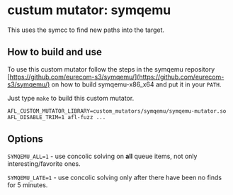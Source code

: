 # custum mutator: symqemu

This uses the symcc to find new paths into the target.

## How to build and use

To use this custom mutator follow the steps in the symqemu repository 
[https://github.com/eurecom-s3/symqemu/](https://github.com/eurecom-s3/symqemu/) 
on how to build symqemu-x86_x64 and put it in your `PATH`.

Just type `make` to build this custom mutator.

```AFL_CUSTOM_MUTATOR_LIBRARY=custom_mutators/symqemu/symqemu-mutator.so AFL_DISABLE_TRIM=1 afl-fuzz ...```

## Options

`SYMQEMU_ALL=1` - use concolic solving on **all** queue items, not only interesting/favorite ones.

`SYMQEMU_LATE=1` - use concolic solving only after there have been no finds for 5 minutes.
